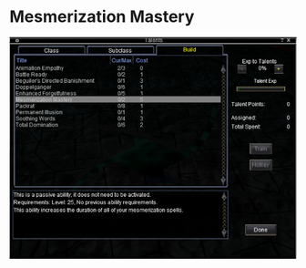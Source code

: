 <!-- TITLE: Mesmerization Mastery -->
<!-- SUBTITLE: A quick summary of Mesmerization Mastery -->

# Mesmerization Mastery
![Mesmerization Mastery](/uploads/a-as/mesmerization-mastery.png "Mesmerization Mastery")